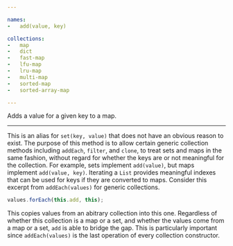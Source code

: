 ```yaml
---

names:
-   add(value, key)

collections:
-   map
-   dict
-   fast-map
-   lfu-map
-   lru-map
-   multi-map
-   sorted-map
-   sorted-array-map

---
```


Adds a value for a given key to a map.

---

This is an alias for `set(key, value)` that does not have an obvious reason to
exist.
The purpose of this method is to allow certain generic collection methods
including `addEach`, `filter`, and `clone`, to treat sets and maps in the same
fashion, without regard for whether the keys are or not meaningful for the
collection.
For example, sets implement `add(value)`, but maps implement `add(value, key)`.
Iterating a `List` provides meaningful indexes that can be used for keys if they
are converted to maps.
Consider this excerpt from `addEach(values)` for generic collections.

```js
values.forEach(this.add, this);
```

This copies values from an abitrary collection into this one.
Regardless of whether this collection is a map or a set, and whether the values
come from a map or a set, `add` is able to bridge the gap.
This is particularly important since `addEach(values)` is the last operation of
every collection constructor.

